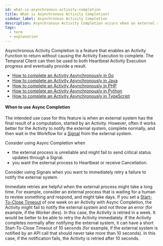 ```yaml
---
id: what-is-asynchronous-activity-completion
title: What is Asynchronous Activity Completion?
sidebar_label: Asynchronous Activity Completion
description: Asynchronous Activity Completion occurs when an external system provides the final result of a computation, started by an Activity, to the Temporal System.
tags:
  - term
  - explanation
---
```


Asynchronous Activity Completion is a feature that enables an Activity Function to return without causing the Activity Execution to complete.
The Temporal Client can then be used to both Heartbeat Activity Execution progress and eventually provide a result.

- [How to complete an Activity Asynchronously in Go](/go/async-activity-completion)
- [How to complete an Activity Asynchronously in Java](/java/async-activity-completion)
- [How to complete an Activity Asynchronously in PHP](/php/async-activity-completion)
- [How to complete an Activity Asynchronously in Python](/python/async-activity-completion)
- [How to complete an Activity Asynchronously in TypeScript](/typescript/async-activity-completion)

#### When to use Async Completion

The intended use case for this feature is when an external system has the final result of a computation, started by an Activity.
However, often it works better for the Activity to notify the external system, complete normally, and then wait in the Workflow for a [Signal](/concepts/what-is-a-signal) from the external system.

Consider using Async Completion when

- the external process is unreliable and might fail to send critical status updates through a Signal.
- you want the external process to Heartbeat or receive Cancellation.

Consider using Signals when you want to immediately retry a failure to notify the external system.

Immediate retries are helpful when the external process might take a long time.
For example, consider an external process that is waiting for a human to review something and respond, and might take days.
If you set a [Start-To-Close Timeout](/activities#start-to-close-timeout) of one week on an Activity with Async Completion, the Activity might fail to notify the external system and not throw an error (for example, if the Worker dies).
In this case, the Activity is retried in a week.
It would be better to be able to retry the Activity immediately.
If the Activity completes normally after notifying the external system, it can have a short Start-To-Close Timeout of 10 seconds (for example, if the external system is notified by an API call that should never take more than 10 seconds).
In this case, if the notification fails, the Activity is retried after 10 seconds.
